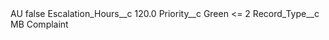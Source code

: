 <?xml version="1.0" encoding="UTF-8"?>
<CustomMetadata xmlns="http://soap.sforce.com/2006/04/metadata" xmlns:xsi="http://www.w3.org/2001/XMLSchema-instance" xmlns:xsd="http://www.w3.org/2001/XMLSchema">
    <label>AU</label>
    <protected>false</protected>
    <values>
        <field>Escalation_Hours__c</field>
        <value xsi:type="xsd:double">120.0</value>
    </values>
    <values>
        <field>Priority__c</field>
        <value xsi:type="xsd:string">Green &lt;= 2</value>
    </values>
    <values>
        <field>Record_Type__c</field>
        <value xsi:type="xsd:string">MB Complaint</value>
    </values>
</CustomMetadata>
